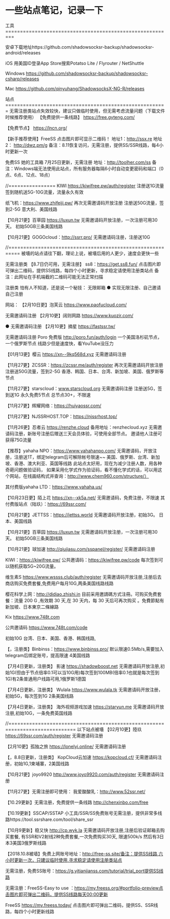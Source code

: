 # 一些站点笔记，记录一下


工具=========================================================

安卓下载地址https://github.com/shadowsocksr-backup/shadowsocksr-android/releases

iOS 用美国ID登录App Store搜索Potatso Lite / Flyrouter /  NetShuttle

Windows https://github.com/shadowsocksr-backup/shadowsocksr-csharp/releases

Mac https://github.com/qinyuhang/ShadowsocksX-NG-R/releases

站点=======================================================
无需注册类站点失效较快，建议只做临时使用，但无需考虑流量问题（下载文件时候推荐使用）
【免费提供一条线路】
https://free.gyteng.com/


【免费节点】
https://lncn.org/


【新手推荐使用】FreeSS
点击图片即可显示二维码！
地址1：http://ssx.re
地址2： http://dwz.pm/g
备注：8.11恢复访问，无需注册，提供SS/SSR线路，每4小时更新一次


免费SS 她的工具箱
7月25日更新，无需注册
地址：http://toolher.com/ss
备注：Windows端无法使用此站点，所有服务器每隔6小时自动变更密码和端口（0点、6点、12点、18点）


//================
KIWI https://kiwifree.pw/auth/register
注册送1G流量
签到随机送5G-10G流量，流量永久有效


纸飞机：https://www.zhifeiji.pw/
再次无需邀请码开放注册
注册送50G流量，签到2-5G
意大利、美国线路


【10月21更】百草园 https://luxun.tw 
无需邀请码开放注册，一次注册可用30天。
初始50GB三条美国线路 


【10月21更】GOGOcloud：http://ssrr.pro/
无需邀请码注册，注册送10G


//==========================================================
被墻的站点请往下翻，理论上说，被墻后用的人更少，速度会更快一些

无需注册类
【8.7日仍可用，无需注册】
ss8：https://get.ss8.fun/
点击图片即可弹出二维码，提供SS线路，每四个小时更新，寻求稳定请使用注册类站点
备注：此网址在手机端截的二维码可能无法正常扫描


注册类
怕有人不知道，还是说一个秘技：
无限邮箱 ● 实现无限注册、自己邀请自己注册


网站：
【2月10日更】泡芙云 https://www.paofucloud.com/


无需邀请码注册
【2月10更】阔则网路 https://www.kuozir.com/


● 无需邀请码注册
【2月10更】摘星 https://fastssr.tw/


无需邀请码注册
Poro 免费版 http://poro.fun/auth/login
一个美国洛杉矶节点，一个俄罗斯节点
线路少但是速度快，看YouTube没压力

 【01月13更】樱云 https://xn--9kq568d.xyz
无需邀请码注册


【11月27更】ZCSSR：https://zcssr.me/auth/register
再次无需邀请码开放注册
注册送50G流量，签到2-5G
香港、韩国、日本、台湾、新加坡、美国、俄罗斯等节点


【11月27更】starscloud：www.starscloud.org
无需邀请码注册
注册送5G，签到送1G
永久免费5节点 总节点30+，不限速


【11月27更】辉耀网络：https://huiyaossr.com/


【11月27更】NJSSRHOST.TOP：https://njssrhost.top/


【11月26更】忍者云 https://renzhe.cloud
备用地址：renzhecloud.xyz
无需邀请码注册，新账号注册后赠送三天会员体验，可使用全部节点。
邀请他人注册可获得75G流量


【推荐】yahaha NPO：https://www.yahahanpo.com/
无需邀请码，开放注册，注册送1T，绑定telegram后可解除帐号限速~~
美国、俄罗斯、台湾、新加坡、香港、澳大利亚、英国等线路
此站点太好用，现在为减少注册人数，用各种奇葩问题做验证码，
如果采用化学式作为验证码，看不懂化学式的话，可以用这个网站，在线画结构式并查询：http://www.chem960.com/structure/）


其付费版yahaha LTD：https://www.yahaha.us/


【10月23日更】陌上花 https://xn--xk5a.net/
无需邀请码，免费注册，不限速
其付费版站点（陆玖）：https://69ssr.com/


【10月21更】JETTSS：https://jettss.world 
无需邀请码开放注册，初始3G。
日本、美国线路


【10月21更】百草园 https://luxun.tw 
无需邀请码开放注册，一次注册可用30天。
初始50GB三条美国线路 


【10月21更】球加速 http://qiujiasu.com/sspanel/register/
无需邀请码注册


KIWI：https://kiwifree.pw/
公共邀请码：https://kiwifree.pw/code
每次签到可以随机获取5G~20G流量。


维生素S https://www.wssss.club/auth/register
无需邀请码开放注册,注册后去商店购买免费套餐,免费用户每月10G,两条美国线路线路


樱花科学上网：http://didiao.zhishi.in
目前采用邀請碼方式注冊。可购买免费套餐：流量 200 G ,有效期 30 天,在 30 天内，每 30 天后可再次购买 。免費節點有新加坡、日本東京二條線路


Kix 
https://www.748t.com


公共邀请码 https://www.748t.com/code


初始10G
台湾、日本、美国、香港、韩国线路,


【，注册类】Binbinss：https://www.binbinss.pro/
默认限速0.5Mb/s,需要加入telegram后绑定账号，提高限速
4美国线路


【7月4日更新，注册类】 
影速 https://shadowboost.net
无需邀请码开放注册,初始1G(但由于节点倍率0.1可以当10G用)每次签到100MB(倍率0.1也就是每次签到1G)有2条普通用户线路可用,1俄罗斯1德国


【7月4日更新，注册类】
 Wulala https://www.wulala.tk 
无需邀请码开放注册，初始5G，每次签到1G
2条美国线路


【7月4日更新，注册类】 
海外视频游戏加速 https://staryun.me
无需邀请码开放注册,初始10G，一条免费英国线路


//=============================================================================
以下站点被墻
 【02月10更】陸玖 https://69ssr.com/auth/register
无需邀请码注册

【2月10更】孤独之旅 https://lonelyi.online/
无需邀请码注册


【，8.8日更新，注册类】
KopCloud云加速 https://kopcloud.cf/
无需邀请码注册，初始1G,1柬埔寨，2美国线路


【10月21更】joyo9920 http://www.joyo9920.com/auth/register
无需邀请码注册


【11月27更】无需注册即可使用：
我爱酸酸乳：http://www.52ssr.net/


【10.29更新】无需注册，免费提供一条线路
http://chenxinbo.com/free


【10.19更新】SSCAP/SSTAP 小工具/SSR/SS免费账号无需注册，提供非常多线路https://tool.ssrshare.com/tool/share_ssr


【10月9更新】稳又快 http://cp.wyk.la
无需邀请码开放注册,注册后验证邮箱去购买套餐,
有SSR和V2射线2种免费套餐,一次免费购买30天,
限速500k/s
然后有3日本3美国3俄罗斯线路


【2018.10.8被墙】免费上网账号地址：http://free-ss.site/备注：提供SS线路,六小时更新一次，只建议临时使用,寻求稳定请使用注册类站点


无需注册，免费SS账号：https://g.yitianjianss.com/tutorial/trial_port提供SS线路


无需注册：FreeSS-Easy to use ：https://my.freess.org/#portfolio-preview点击图片即可弹出二维码，提供SS线路每天00:00更新


FreeSS https://my.freess.today/
点击图片即可弹出二维码，提供SS、SSR线路，每四个小时更新线路



